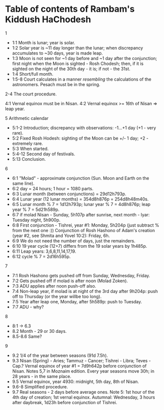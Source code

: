 # Table of contents of Rambam's Kiddush HaChodesh #

1
- 1:1 Month is lunar; year is solar.
- 1:2 Solar year is ~11 day longer than the lunar;
      when discrepancy accumulates to ~30 days, year is made leap.
- 1:3 Moon is not seen for ~1 day before and ~1 day after the conjunction;
      first night when the Moon is sighted - Rosh Chodesh; then,
      if it is sighted on the night of the 30th day - it is; if not - the 31st.      
- 1:4 Short/full month.
- 1:5-8 Court calculates in a manner _resembling_ the calculations of the astronomers.
        Pesach must be in the spring.

2-4 The court procedure.

4:1 Vernal equinox must be in Nisan.
4:2 Vernal equinox >= 16th of Nisan => leap year.

5 Arithmetic calendar
- 5:1-2 Introduction; discrepancy with observations: -1…+1 day (+1 - very rare).
- 5:2 Fixed Rosh Hodesh: sighting of the Moon can be +/- 1 day; +2 - extremely rare.
- 5:3 When started.
- 5:4-12 Second day of festivals.
- 5:13 Conclusion.

6
- 6:1 "Molad" - approximate conjunction (Sun. Moon and Earth on the same line).
- 6:2 day = 24 hours; 1 hour = 1080 parts.
- 6:3 Lunar month (between conjunctions) = 29d12h793p.
- 6:4 Lunar year (12 lunar months) = 354d8h876p = 254d8h48m40s.
- 6:5 Lunar month % 7 = 1d12h793p; lunar year % 7 = 4d8h876p; leap year % 7 = 5d21h589p.
- 6:7 if molad Nisan - Sunday, 5h107p after sunrise, next month - Iyar: Tuesday night, 5h900p.
- 6:8 First conjunction - Tishrei, year #1: Monday, 5h204p (just subtract % from the next one :))
    Conjunction of Rosh Hashono of Adam's creation (year #2, see Shmita and Yovel 10:2): Friday, 6h.
- 6:9 We do not need the number of days, just the remainders.
- 6:10 19 year cycle (12+7) differs from the 19 solar years by 1h485p.
- 6:11 Leap years: 3,6,8,11,14,17,19.
- 6:12 cycle % 7 = 2d16h595p.

7
- 7:1 Rosh Hashono gets pushed off from Sunday, Wednesday, Friday.
- 7:2 Gets pushed off if molad is after noon (Molad Zoken).
- 7:3 ADU applies after noon push-off also.
- 7:4 Non-leap year, if molad is at night of the 3rd day after 9h204p: push off to Thursday (or the year willbe too long).
- 7:5 Year after leap one, Monday, after 5h589p: push to Tuesday.
- 7:7 ADU - why?

8
- 8:1 -> 6.3
- 8.2 Month - 29 or 30 days.
- 8.5-8.6 Same?

9
- 9.2 1/4 of the year between seasons (91d 7.5h).
- 9.3 Nisan (Spring) - Aries; Tammuz - Cancer; Tishrei - Libra; Teves - Cap.?
    Vernal equinox of year #1 = 7d9h642p before conjunction of Nisan. Notes 5,7 in Moznaim edition.
    Every year seasons move 30h; in 28 years - in the same place.
- 9.5 Vernal equinox, year 4930: midnight, 5th day, 8th of Nisan.
- 9.6-8 Simplified procedure.
- 9.7 Real seasons - 2 days before average ones.
    Note 5: 1st hour of the 4th day of creation; 1st vernal equinox.
    Autumnal: Wednesday, 3 hours after daybreak, 1d23h before conjunction of Tishrei.

